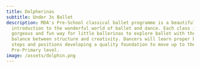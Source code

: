 ```yaml
---
title: Dolpherinas
subtitle: Under 3s Ballet
description: MDA's Pre-School classical ballet programme is a beautiful
  introduction to the wonderful world of ballet and dance. Each class is a
  gorgeous and fun way for little ballerinas to explore ballet with the right
  balance between structure and creativity. Dancers will learn proper ballet
  steps and positions developing a quality foundation to move up to the
  Pre-Primary level.
image: /assets/dolphin.png
---
```

